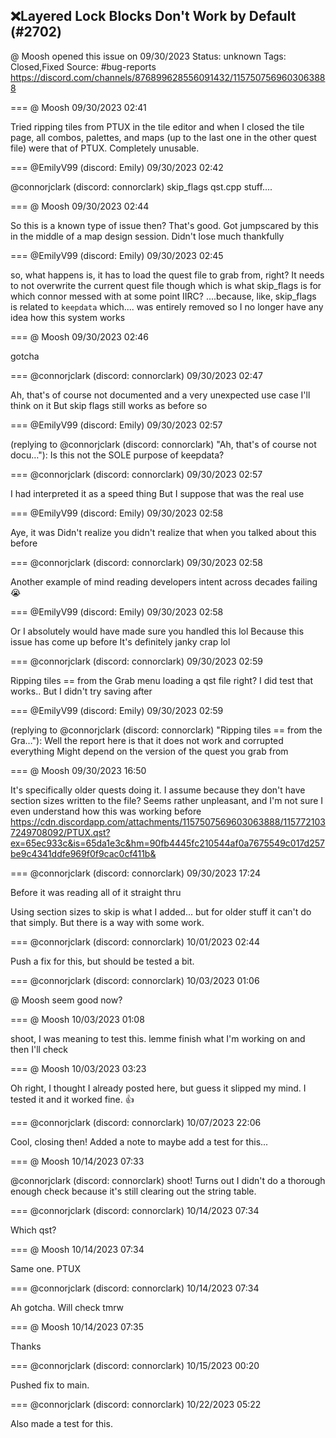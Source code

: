 ## ❌Layered Lock Blocks Don't Work by Default (#2702)
@ Moosh opened this issue on 09/30/2023
Status: unknown
Tags: Closed,Fixed
Source: #bug-reports https://discord.com/channels/876899628556091432/1157507569603063888


=== @ Moosh 09/30/2023 02:41

Tried ripping tiles from PTUX in the tile editor and when I closed the tile page, all combos, palettes, and maps (up to the last one in the other quest file) were that of PTUX. Completely unusable.

=== @EmilyV99 (discord: Emily) 09/30/2023 02:42

@connorjclark (discord: connorclark)
skip_flags qst.cpp stuff....

=== @ Moosh 09/30/2023 02:44

So this is a known type of issue then? That's good. Got jumpscared by this in the middle of a map design session. Didn't lose much thankfully

=== @EmilyV99 (discord: Emily) 09/30/2023 02:45

so, what happens is, it has to load the quest file to grab from, right?
It needs to not overwrite the current quest file though
which is what skip_flags is for
which connor messed with at some point IIRC?
....because, like, skip_flags
is related to `keepdata`
which.... was entirely removed
so I no longer have any idea how this system works

=== @ Moosh 09/30/2023 02:46

gotcha

=== @connorjclark (discord: connorclark) 09/30/2023 02:47

Ah, that's of course not documented and a very unexpected use case
I'll think on it
But skip flags still works as before so

=== @EmilyV99 (discord: Emily) 09/30/2023 02:57

(replying to @connorjclark (discord: connorclark) "Ah, that's of course not docu…"): Is this not the SOLE purpose of keepdata?

=== @connorjclark (discord: connorclark) 09/30/2023 02:57

I had interpreted it as a speed thing
But I suppose that was the real use

=== @EmilyV99 (discord: Emily) 09/30/2023 02:58

Aye, it was
Didn't realize you didn't realize that when you talked about this before

=== @connorjclark (discord: connorclark) 09/30/2023 02:58

Another example of mind reading developers intent across decades failing 😭

=== @EmilyV99 (discord: Emily) 09/30/2023 02:58

Or I absolutely would have made sure you handled this lol
Because this issue has come up before
It's definitely janky crap lol

=== @connorjclark (discord: connorclark) 09/30/2023 02:59

Ripping tiles == from the Grab menu loading a qst file right? I did test that works..
But I didn't try saving after

=== @EmilyV99 (discord: Emily) 09/30/2023 02:59

(replying to @connorjclark (discord: connorclark) "Ripping tiles == from the Gra…"): Well the report here is that it does not work and corrupted everything
Might depend on the version of the quest you grab from

=== @ Moosh 09/30/2023 16:50

It's specifically older quests doing it. I assume because they don't have section sizes written to the file? Seems rather unpleasant, and I'm not sure I even understand how this was working before
https://cdn.discordapp.com/attachments/1157507569603063888/1157721037249708092/PTUX.qst?ex=65ec933c&is=65da1e3c&hm=90fb4445fc210544af0a7675549c017d257be9c4341ddfe969f0f9cac0cf411b&

=== @connorjclark (discord: connorclark) 09/30/2023 17:24

Before it was reading all of it straight thru

Using section sizes to skip is what I added... but for older stuff  it can't do that simply. But there is a way with some work.

=== @connorjclark (discord: connorclark) 10/01/2023 02:44

Push a fix for this, but should be tested a bit.

=== @connorjclark (discord: connorclark) 10/03/2023 01:06

@ Moosh seem good now?

=== @ Moosh 10/03/2023 01:08

shoot, I was meaning to test this. lemme finish what I'm working on and then I'll check

=== @ Moosh 10/03/2023 03:23

Oh right, I thought I already posted here,  but guess it slipped my mind. I tested it and it worked fine. 👍

=== @connorjclark (discord: connorclark) 10/07/2023 22:06

Cool, closing then! Added a note to maybe add a test for this...

=== @ Moosh 10/14/2023 07:33

@connorjclark (discord: connorclark) shoot! Turns out I didn't do a thorough enough check because it's still clearing out the string table.

=== @connorjclark (discord: connorclark) 10/14/2023 07:34

Which qst?

=== @ Moosh 10/14/2023 07:34

Same one. PTUX

=== @connorjclark (discord: connorclark) 10/14/2023 07:34

Ah gotcha. Will check tmrw

=== @ Moosh 10/14/2023 07:35

Thanks

=== @connorjclark (discord: connorclark) 10/15/2023 00:20

Pushed fix to main.

=== @connorjclark (discord: connorclark) 10/22/2023 05:22

Also made a test for this.
